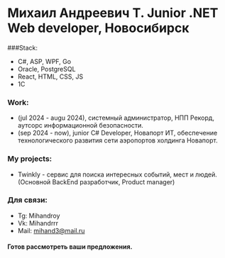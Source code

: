 Михаил Андреевич Т. Junior .NET Web developer, Новосибирск
=======================================================================================================================================
###Stack:
* C#, ASP, WPF, Go
* Oracle, PostgreSQL
* React, HTML, CSS, JS
* 1C 


### Work:
* (jul 2024 - augu 2024), системный администратор, НПП Рекорд, аутсорс информационной безопасности.
* (sep 2024 - now), junior C# Developer, Новапорт ИТ, обеспечение технологического развития сети аэропортов холдинга Новапорт.

### My projects:
* Twinkly - сервис для поиска интересных событий, мест и людей. (Основной BackEnd разработчик, Product manager)

### Для связи:
- Tg: Mihandroy
- Vk: Mihandrrr
- Mail: mihand3@mail.ru

#### Готов рассмотреть ваши предложения.

